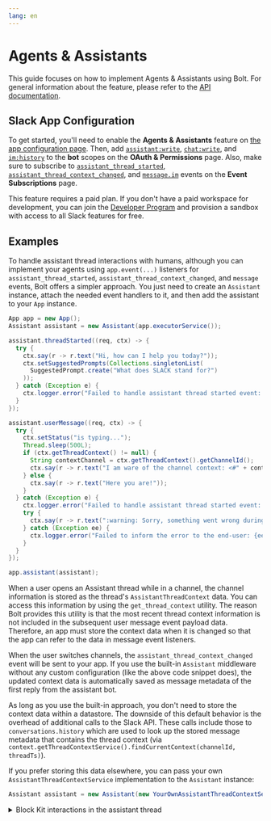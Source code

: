 ```yaml
---
lang: en
---
```


# Agents & Assistants

This guide focuses on how to implement Agents & Assistants using Bolt. For general information about the feature, please refer to the [API documentation](https://api.slack.com/docs/apps/ai).

## Slack App Configuration

To get started, you'll need to enable the **Agents & Assistants** feature on [the app configuration page](https://api.slack.com/apps). Then, add [`assistant:write`](https://api.slack.com/scopes/assistant:write), [`chat:write`](https://api.slack.com/scopes/chat:write), and [`im:history`](https://api.slack.com/scopes/im:history) to the **bot** scopes on the **OAuth & Permissions** page. Also, make sure to subscribe to [`assistant_thread_started`](https://api.slack.com/events/assistant_thread_started), [`assistant_thread_context_changed`](https://api.slack.com/events/assistant_thread_context_changed), and [`message.im`](https://api.slack.com/events/message.im) events on the **Event Subscriptions** page.

This feature requires a paid plan. If you don't have a paid workspace for development, you can join the [Developer Program](https://api.slack.com/developer-program) and provision a sandbox with access to all Slack features for free.

## Examples

To handle assistant thread interactions with humans, although you can implement your agents using `app.event(...)` listeners for `assistant_thread_started`, `assistant_thread_context_changed`, and `message` events, Bolt offers a simpler approach. You just need to create an `Assistant` instance, attach the needed event handlers to it, and then add the assistant to your `App` instance.

```java
App app = new App();
Assistant assistant = new Assistant(app.executorService());

assistant.threadStarted((req, ctx) -> {
  try {
    ctx.say(r -> r.text("Hi, how can I help you today?"));
    ctx.setSuggestedPrompts(Collections.singletonList(
      SuggestedPrompt.create("What does SLACK stand for?")
    ));
  } catch (Exception e) {
    ctx.logger.error("Failed to handle assistant thread started event: {e}", e);
  }
});

assistant.userMessage((req, ctx) -> {
  try {
    ctx.setStatus("is typing...");
    Thread.sleep(500L);
    if (ctx.getThreadContext() != null) {
      String contextChannel = ctx.getThreadContext().getChannelId();
      ctx.say(r -> r.text("I am ware of the channel context: <#" + contextChannel + ">"));
    } else {
      ctx.say(r -> r.text("Here you are!"));
    }
  } catch (Exception e) {
    ctx.logger.error("Failed to handle assistant thread started event: {e}", e);
    try {
      ctx.say(r -> r.text(":warning: Sorry, something went wrong during processing your request!"));
    } catch (Exception ee) {
      ctx.logger.error("Failed to inform the error to the end-user: {ee}", ee);
    }
  }
});

app.assistant(assistant);
```

When a user opens an Assistant thread while in a channel, the channel information is stored as the thread's `AssistantThreadContext` data. You can access this information by using the `get_thread_context` utility. The reason Bolt provides this utility is that the most recent thread context information is not included in the subsequent user message event payload data. Therefore, an app must store the context data when it is changed so that the app can refer to the data in message event listeners.

When the user switches channels, the `assistant_thread_context_changed` event will be sent to your app. If you use the built-in `Assistant` middleware without any custom configuration (like the above code snippet does), the updated context data is automatically saved as message metadata of the first reply from the assistant bot.

As long as you use the built-in approach, you don't need to store the context data within a datastore. The downside of this default behavior is the overhead of additional calls to the Slack API. These calls include those to `conversations.history` which are used to look up the stored message metadata that contains the thread context (via `context.getThreadContextService().findCurrentContext(channelId, threadTs)`).

If you prefer storing this data elsewhere, you can pass your own `AssistantThreadContextService` implementation to the `Assistant` instance:

```java
Assistant assistant = new Assistant(new YourOwnAssistantThreadContextService());
```

<details>

<summary>
Block Kit interactions in the assistant thread
</summary>

For advanced use cases, Block Kit buttons may be used instead of suggested prompts, as well as the sending of messages with structured [metadata](https://api.slack.com/metadata) to trigger subsequent interactions with the user.

For example, an app can display a button like "Summarize the referring channel" in the initial reply. When the user clicks the button and submits detailed information (such as the number of messages, days to check, the purpose of the summary, etc.), the app can handle that information and post a message that describes the request with structured metadata.

By default, your app can't respond to its own bot messages (Bolt prevents infinite loops by default). However, if you set `ignoringSelfAssistantMessageEventsEnabled` to false and add a `botMessage` listener to your `Assistant` middleware, your app can continue processing the request as shown below:

```java
App app = new App(AppConfig.builder()
  .singleTeamBotToken(System.getenv("SLACK_BOT_TOKEN"))
  .ignoringSelfAssistantMessageEventsEnabled(false)
  .build());

Assistant assistant = new Assistant(app.executorService());

assistant.threadStarted((req, ctx) -> {
  try {
    ctx.say(r -> r
      .text("Hi, how can I help you today?")
      .blocks(Arrays.asList(
        section(s -> s.text(plainText("Hi, how I can I help you today?"))),
        actions(a -> a.elements(Collections.singletonList(
          button(b -> b.actionId("assistant-generate-numbers").text(plainText("Generate numbers")))
        )))
      ))
    );
  } catch (Exception e) {
    ctx.logger.error("Failed to handle assistant thread started event: {e}", e);
  }
});

app.blockAction("assistant-generate-numbers", (req, ctx) -> {
  app.executorService().submit(() -> {
    Map<String, Object> eventPayload = new HashMap<>();
    eventPayload.put("num", 20);
    try {
      ctx.client().chatPostMessage(r -> r
        .channel(req.getPayload().getChannel().getId())
        .threadTs(req.getPayload().getMessage().getThreadTs())
        .text("OK, I will generate numbers for you!")
        .metadata(new Message.Metadata("assistant-generate-numbers", eventPayload))
      );
    } catch (Exception e) {
      ctx.logger.error("Failed to post a bot message: {e}", e);
    }
  });
  return ctx.ack();
});

assistant.botMessage((req, ctx) -> {
  if (req.getEvent().getMetadata() != null
    && req.getEvent().getMetadata().getEventType().equals("assistant-generate-numbers")) {
  try {
    ctx.setStatus("is typing...");
    Double num = (Double) req.getEvent().getMetadata().getEventPayload().get("num");
    Set<String> numbers = new HashSet<>();
    SecureRandom random = new SecureRandom();
    while (numbers.size() < num) {
      numbers.add(String.valueOf(random.nextInt(100)));
    }
    Thread.sleep(1000L);
    ctx.say(r -> r.text("Her you are: " + String.join(", ", numbers)));
  } catch (Exception e) {
    ctx.logger.error("Failed to handle assistant bot message event: {e}", e);
  }
  }
});

assistant.userMessage((req, ctx) -> {
  try {
    ctx.setStatus("is typing...");
    ctx.say(r -> r.text("Sorry, I couldn't understand your comment."));
  } catch (Exception e) {
    ctx.logger.error("Failed to handle assistant user message event: {e}", e);
    try {
      ctx.say(r -> r.text(":warning: Sorry, something went wrong during processing your request!"));
    } catch (Exception ee) {
      ctx.logger.error("Failed to inform the error to the end-user: {ee}", ee);
    }
  }
});

app.assistant(assistant);
```

</details>
